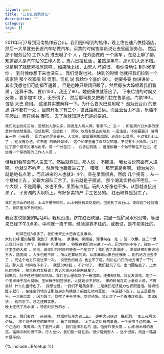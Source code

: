 ```yaml
---
layout: post
title: "云台山自助游记"
description: ""
category: 
tags: []
---
```





2011年5月7号到河南焦作云台山。我们是6号到的焦作，晚上住在速八快捷酒店。然后一大早就去长途汽车站做汽车。买票的时候售票员说让去里面服务台。 然后那个服务台的 工作人员 进去喊了个 人 ，在外面做的 一个黑车 。在路上聊了聊，知道那人是汽车站的工作人员 。周六日拉私活 。虽然是黑车，那司机人还不错。 说是到了就赶紧找旅馆吧 。如果晚上找，山里人 坏的很。 看你没地住 到时候宰你 。 到时候你想下来也没车 。 我们觉得也对。 快到的时候 他就把我们拉到一个农家院  那个农家院 叫 佳雨。司机 说 我给你个底价  80 。 她要多要 你讲讲价 。 其实我想他们可能都互通着 ，但是也睁只眼闭只眼了。然后房东大妈领着我们看房 ，还算干净。 要价100 。我还了80 。她很痛快就答应了。 下来给钱的时候又反悔 。要多加10 块 。无所谓了。 
然后那司机又把我们拉在售票点。门票180 。包括 大巴 费用。
    这里其实要解释一下。为什么要大巴费用呢？ 因为云台山 的景点 并不都在一处 。目前开发了有三个，彼此距离遥远。而且云台山不高，乐趣不在爬山，而在峡谷 瀑布， 去了后就知道大巴是必要的。

    我们先去的红石峡，没想到人那么多。简直是人挤人啊。看来不止 五一 ，即使周六日大家的观景热情依然高涨。没想到啊，没想到！  所以 以后有想去的朋友 一定注意。不但要避开 清明 五一等 小长假， 周六日也尽量避开。人太多。脚后跟贴脚后跟，还观什么景啊。不过我们赶上了 ，也没有办法。红石崖 的确好景致。 这个如果去看了自然就知道。不过有个小插曲。我们过了那个拐弯的瀑布出来。有一个分岔口 ， 右手边有路 ，但是绑着一个丝带隔住不让进。还坐着一个穿西服的工作人人员 。
但我们看前面有人进去了。然后就穿过。那人说 ，不能进。 我女友说前面有人进啊。 他就又不吭声 。然后我也跟着进去了。
嘿嘿 ！ 那里真是爽啊。 绿匆匆的。就是地有点滑 。而且进来的人也就3- 4个。呆在里面很爽。然后 几个拐弯 ，从一个楼梯上去 ，又跟大部队汇合了。出去就是子房湖。 那个湖其实特点不明显。一个大坝 ，不是雨季，水也不多。里面有汽艇。玩的人好像也不多。从那就直接出来了。 子房湖的大坝桥上。有好多卖特产 手工艺品的。 红石峡算是逛完了。
 
    我们去华山的经验，上山不要带吃的。山上到处有卖吃食的。但是到了云台山。发现这个经验错了。景区里找不到吃的。
我女友说她饿的咕咕叫。我也没法。挤在红石峡里。包里一瓶矿泉水也没带。等出来已经下午3点多。中间就一直干熬。经验是靠不住的。或者说，是不能类比的。    

         时间已经3点多了。我们出来坐大巴奔往泉瀑峡。
    大约10多里的路程 就到了 泉瀑峡。 泉瀑峡、猕猴谷、潭瀑峡在一处 。验一次票。这三个景点我们只逛了两个，猕猴谷 和潭瀑峡 。猕猴谷我们也只进了一点。因为时间不多了。碰到一个打卫生的大叔 。问他，说你们的时间只够去一个地方了；我们去了潭瀑峡 。潭瀑峡相对来说地方大，路宽阔 。人多但是不挤 ，所以还算玩的爽。从潭瀑峡出来已经很晚 。别的地方也去不了 。而这个地方只能进来一次。 没玩到的地方 也去不了啦。然后在门口的地方滑了一下竹筏。那人说 时间也不多了。 就是30块钱 。不计时了。 我们就玩了玩。出门回住处了。上大巴的时候 ，那大巴的女解说：告诉大家已经是末班车了。
    回来后，肚子已经饿的咕咕叫。我们在山里就吃了一碗泡面。还要8块钱。我女友没吃，吃了一个玉米棒子加火腿肠。玉米棒子明显很老，火腿她说不好吃。 来的时候在网上看别人说，不要尝试 什么山里特色了。 我想也是，一我们不是美食家，二是我们经济能力也仅限温饱。能填饱肚子就行 。在住宿的地方让那位房东阿姨做了碗西红柿鸡蛋面。 味道就不说了。反正是挺热乎。一大碗烂面 。因为饿了。我吃了干干净净。吃完还饿。又让炒了一个香椿炒鸡蛋。 面试6块 ，别的忘了。总之还算实惠。
    晚上还洗了热水澡 ，特定时间放的水 。

    第二天，我们去的 　茱萸峰。 然后排队坐大巴上山。 途中大巴穿过　叠彩洞。 车上有解说讲解。 那个洞子开挖的确不易 。看了就知道。 上了山之后有两条道。一个是右手边的庙。一个左边的　茱萸峰。为了避开人群 ，我们选择右边的 庙。恰好昨夜大雨 。山中树木绿的发亮。路面冲刷的很干净。行人也少。我们能一路往前。很少碰到游人 。这个很爽。而且一路基本是平的。

{% include JB/setup %}

